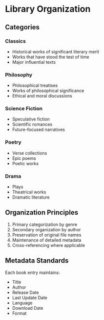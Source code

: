 # Library Organization

## Categories

### Classics
- Historical works of significant literary merit
- Works that have stood the test of time
- Major influential texts

### Philosophy
- Philosophical treatises
- Works of philosophical significance
- Ethical and moral discussions

### Science Fiction
- Speculative fiction
- Scientific romances
- Future-focused narratives

### Poetry
- Verse collections
- Epic poems
- Poetic works

### Drama
- Plays
- Theatrical works
- Dramatic literature

## Organization Principles
1. Primary categorization by genre
2. Secondary organization by author
3. Preservation of original file names
4. Maintenance of detailed metadata
5. Cross-referencing where applicable

## Metadata Standards
Each book entry maintains:
- Title
- Author
- Release Date
- Last Update Date
- Language
- Download Date
- Format
